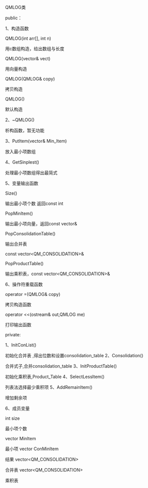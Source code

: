 QMLOG类

public：

1、构造函数

QMLOG(int arr[], int n)

用c数组构造，给出数组与长度

QMLOG(vector<int>& vect)

用向量构造

QMLOG(QMLOG& copy)

拷贝构造

QMLOG()

默认构造



2、~QMLOG()

析构函数，暂无功能



3、PutItem(vector<int>& Min_Item)

放入最小项数组



4、GetSinplest()

处理最小项数组得出最简式



5、变量输出函数

Size()

输出最小项个数 返回const int

PopMinItem()

输出最小项向量，返回const vector<int>&

PopConsolidationTable()

输出合并表

const vector<QM_CONSOLIDATION>&

PopProductTable()

输出乘积表，const vector<QM_CONSOLIDATION>&



6、操作符重载函数

operator =(QMLOG& copy)

拷贝构造函数

operator <<(ostream& out,QMLOG me)

打印输出函数



private:

1、InitConList()

初始化合并表 ,得出位数和设置consolidation_table
2、Consolidation()

合并式子,合并consolidation_table
3、InitProductTable()

初始化乘积表,Product_Table
4、SelectLessItem()

列表法选择最少乘积项
5、AddRemainItem()

增加剩余项



6、成员变量

int size

最小项个数

vector<int> MinItem

最小项
vector<int> ConMinItem

结果
vector<QM_CONSOLIDATION>

合并表
vector<QM_CONSOLIDATION>

乘积表
